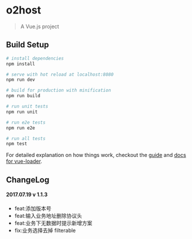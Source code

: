 # o2host

> A Vue.js project

## Build Setup

``` bash
# install dependencies
npm install

# serve with hot reload at localhost:8080
npm run dev

# build for production with minification
npm run build

# run unit tests
npm run unit

# run e2e tests
npm run e2e

# run all tests
npm test
```

For detailed explanation on how things work, checkout the [guide](http://vuejs-templates.github.io/webpack/) and [docs for vue-loader](http://vuejs.github.io/vue-loader).

## ChangeLog
#### 2017.07.19 v 1.1.3
- feat:添加版本号
- feat:输入业务地址删除协议头
- feat:业务下无数据时提示新增方案
- fix:业务选择去掉 filterable